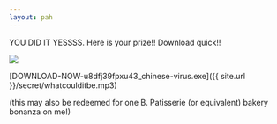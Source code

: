 ```yaml
---
layout: pah
---
```


YOU DID IT YESSSS. Here is your prize!! Download quick!!

<img src="{{ site.baseurl }}/assets/art/snoopy.gif">

[DOWNLOAD-NOW-u8dfj39fpxu43_chinese-virus.exe]({{ site.url }}/secret/whatcoulditbe.mp3)

(this may also be redeemed for one B. Patisserie (or equivalent) bakery bonanza on me!)
